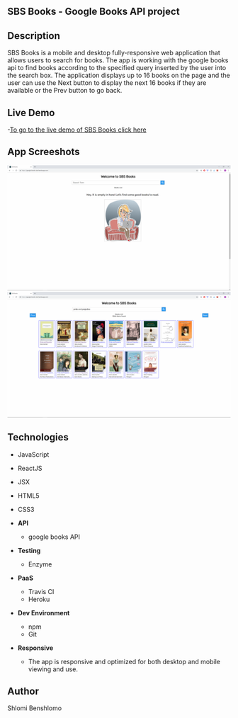 ## SBS Books - Google Books API project

## Description
SBS Books is a mobile and desktop fully-responsive web application that allows users to search for books. The app is working with the google books api to find books according to the specified query inserted by the user into the search box.
The application displays up to 16 books on the page and the user can use the Next button to display the next 16 books if they are available or the Prev button to go back.

## Live Demo
-[To go to the live demo of SBS Books click here](https://google-books-sbs.herokuapp.com/)

## App Screeshots
![Dashboard - empty page](https://github.com/shlomibe21/google-books/blob/master/public/screenshots/SBSBooksEmptyPage.png)
![Dashboard - with search results](https://github.com/shlomibe21/google-books/blob/master/public/screenshots/SBSBooksDashboard.png)

## Technologies
  - JavaScript
  - ReactJS
  - JSX
  - HTML5
  - CSS3
  
- **API**
  - google books API

- **Testing**
  - Enzyme

- **PaaS**
  - Travis CI
  - Heroku

 - **Dev Environment**
   - npm
   - Git

- **Responsive**
   - The app is responsive and optimized for both desktop and mobile viewing and use.
   
## Author
Shlomi Benshlomo
